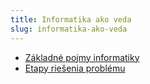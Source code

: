 ```yaml
---
title: Informatika ako veda
slug: informatika-ako-veda
---
```


- [Základné pojmy informatiky](../informatika-ako-veda/zakladne-pojmy/)
- [Etapy riešenia problému](../informatika-ako-veda/algoritmus/)
